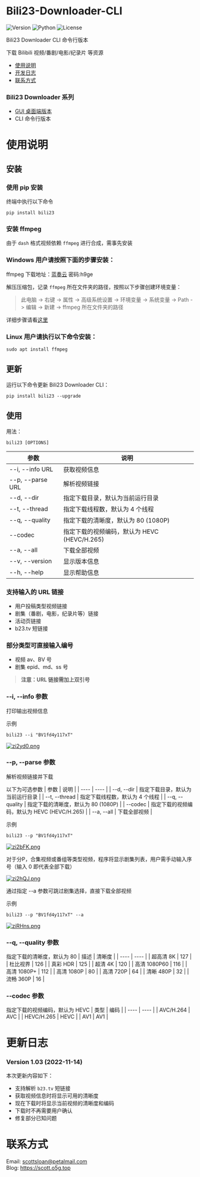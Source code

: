 # Bili23-Downloader-CLI
![Version](https://img.shields.io/github/v/release/ScottSloan/Bili23-Downloader-CLI?style=flat-square) ![Python](https://img.shields.io/badge/Python-3.9.12-green?style=flat-square) ![License](https://img.shields.io/badge/license-MIT-orange?style=flat-square) 

Bili23 Downloader CLI 命令行版本

下载 Bilibili 视频/番剧/电影/纪录片 等资源

+ [使用说明](#使用说明)
+ [开发日志](#开发日志)
+ [联系方式](#联系方式)

### Bili23 Downloader 系列
* [GUI 桌面端版本](https://github.com/ScottSloan/Bili23-Downloader)
* CLI 命令行版本

# 使用说明
## 安装
### 使用 pip 安装
终端中执行以下命令

```
pip install bili23
```

### 安装 ffmpeg
由于 `dash` 格式视频依赖 `ffmpeg` 进行合成，需事先安装

### Windows 用户请按照下面的步骤安装：  
ffmpeg 下载地址：[蓝奏云](https://wwf.lanzout.com/iTYX00ft3u4h)  密码:h9ge  

解压压缩包，记录 `ffmpeg` 所在文件夹的路径，按照以下步骤创建环境变量：

> 此电脑 -> 右键 -> 属性 -> 高级系统设置 -> 环境变量 -> 系统变量 -> Path -> 编辑 -> 新建 -> ffmpeg 所在文件夹的路径

详细步骤请看[这里](https://scott.o5g.top/index.php/archives/120/)

### Linux 用户请执行以下命令安装：  

```
sudo apt install ffmpeg
```
## 更新
运行以下命令更新 Bili23 Downloader CLI：

```
pip install bili23 --upgrade
```

## 使用
用法：
```
bili23 [OPTIONS]
```

| 参数 | 说明 |
| ---- | ---- |
| --i, --info URL | 获取视频信息 |
| --p, --parse URL | 解析视频链接 |
| --d, --dir | 指定下载目录，默认为当前运行目录 |
| --t, --thread | 指定下载线程数，默认为 4 个线程 |
| --q, --quality | 指定下载的清晰度，默认为 80 (1080P) |
| --codec | 指定下载的视频编码，默认为 HEVC (HEVC/H.265) |
| --a, --all | 下载全部视频 |
| --v, --version | 显示版本信息 |
| --h, --help | 显示帮助信息 |

### 支持输入的 URL 链接
- 用户投稿类型视频链接
- 剧集（番剧，电影，纪录片等）链接
- 活动页链接
- b23.tv 短链接

### 部分类型可直接输入编号
- 视频 av、BV 号
- 剧集 epid、md、ss 号

> **注意：URL 链接需加上双引号**

### --i, --info 参数
打印输出视频信息

示例
```
bili23 --i "BV1fd4y117xT"
```

[![zi2yd0.png](https://s1.ax1x.com/2022/11/12/zi2yd0.png)](https://imgse.com/i/zi2yd0)

### --p, --parse 参数
解析视频链接并下载

以下为可选参数
| 参数 | 说明 |
| ---- | ---- |
| --d, --dir | 指定下载目录，默认为当前运行目录 |
| --t, --thread | 指定下载线程数，默认为 4 个线程 |
| --q, --quality | 指定下载的清晰度，默认为 80 (1080P) |
| --codec | 指定下载的视频编码，默认为 HEVC (HEVC/H.265) |
| --a, --all | 下载全部视频 |

示例
```
bili23 --p "BV1fd4y117xT"
```

[![zi2bFK.png](https://s1.ax1x.com/2022/11/12/zi2bFK.png)](https://imgse.com/i/zi2bFK)

对于分P，合集视频或番组等类型视频，程序将显示剧集列表，用户需手动输入序号（输入 0 即代表全部下载）

[![zi2hQJ.png](https://s1.ax1x.com/2022/11/12/zi2hQJ.png)](https://imgse.com/i/zi2hQJ)


通过指定 --a 参数可跳过剧集选择，直接下载全部视频  

示例
```
bili23 --p "BV1fd4y117xT" --a
```

[![ziRHns.png](https://s1.ax1x.com/2022/11/12/ziRHns.png)](https://imgse.com/i/ziRHns)

### --q, --quality 参数
指定下载的清晰度，默认为 80
| 描述 | 清晰度 |
| ---- | ---- |
| 超高清 8K | 127 |
| 杜比视界 | 126 |
| 真彩 HDR | 125 |
| 超清 4K | 120 |
| 高清 1080P60 | 116 |
| 高清 1080P+ | 112 |
| 高清 1080P | 80 |
| 高清 720P | 64 |
| 清晰 480P | 32 |
| 流畅 360P | 16 |

### --codec 参数
指定下载的视频编码，默认为 HEVC
| 类型 | 编码 |
| ---- | ---- |
| AVC/H.264 | AVC |
| HEVC/H.265 | HEVC |
| AV1 | AV1 |

# 更新日志
### Version 1.03 (2022-11-14)
本次更新内容如下：
* 支持解析 `b23.tv` 短链接
* 获取视频信息时将显示可用的清晰度
* 现在下载时将显示当前视频的清晰度和编码
* 下载时不再需要用户确认
* 修复部分已知问题

# 联系方式
Email: scottsloan@petalmail.com  
Blog: https://scott.o5g.top